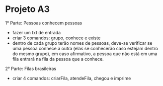 # Projeto A3

1° Parte: Pessoas conhecem pessoas

- fazer um txt de entrada
- criar 3 comandos: grupo, conhece e existe
- dentro de cada grupo terão nomes de pessoas, deve-se verificar se uma pessoa conhece a outra (elas se conhecerão caso estejam dentro do mesmo grupo), em caso afirmativo, a pessoa que não está em uma fila entrará na fila da pessoa que a conhece.

2° Parte: Filas brasileiras

- criar 4 comandos: criarFila, atendeFila, chegou e imprime

